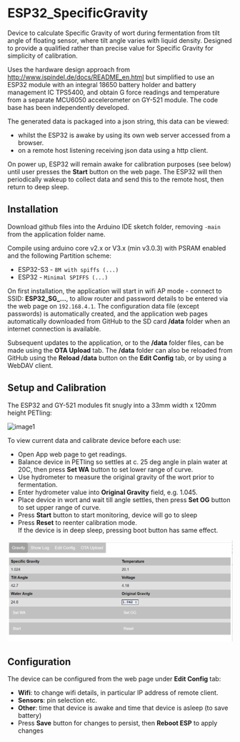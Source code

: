 # ESP32_SpecificGravity

Device to calculate Specific Gravity of wort during fermentation from tilt angle of floating sensor, where tilt angle varies with liquid density. 
Designed to provide a qualified rather than precise value for Specific Gravity for simplicity of calibration.

Uses the hardware design approach from http://www.ispindel.de/docs/README_en.html
but simplified to use an ESP32 module with an integral 18650 battery holder and battery management IC TPS5400, and obtain G force readings and temperature from a separate MCU6050 accelerometer on GY-521 module.
The code base has been independently developed.

The generated data is packaged into a json string, this data can be viewed:
* whilst the ESP32 is awake by using its own web server accessed from a browser.
* on a remote host listening receiving json data using a http client. 

On power up, ESP32 will remain awake for calibration purposes (see below) until user presses the __Start__ button on the web page.
The ESP32 will then periodically wakeup to collect data and send this to the remote host, then return to deep sleep.

## Installation

Download github files into the Arduino IDE sketch folder, removing `-main` from the application folder name.

Compile using arduino core v2.x or V3.x (min v3.0.3) with PSRAM enabled and the following Partition scheme:
* ESP32-S3 - `8M with spiffs (...)`
* ESP32 - `Minimal SPIFFS (...)`

On first installation, the application will start in wifi AP mode - connect to SSID: **ESP32_SG_...**, to allow router and password details to be entered via the web page on `192.168.4.1`. The configuration data file (except passwords) is automatically created, and the application web pages automatically downloaded from GitHub to the SD card **/data** folder when an internet connection is available.

Subsequent updates to the application, or to the **/data** folder files, can be made using the **OTA Upload** tab. The **/data** folder can also be reloaded from GitHub using the **Reload /data** button on the **Edit Config** tab, or by using a WebDAV client.

## Setup and Calibration

The ESP32 and GY-521 modules fit snugly into a 33mm width x 120mm height PETling:

![image1](extras/device.png)


To view current data and calibrate device before each use:
* Open App web page to get readings.
* Balance device in PETling so settles at c. 25 deg angle in plain water at 20C, then press __Set WA__ button to set lower range of curve.
* Use hydrometer to measure the original gravity of the wort prior to fermentation.
* Enter hydrometer value into __Original Gravity__ field, e.g. 1.045.
* Place device in wort and wait till angle settles, then press __Set OG__ button to set upper range of curve.
* Press __Start__ button to start monitoring, device will go to sleep
* Press __Reset__ to reenter calibration mode.  
  If the device is in deep sleep, pressing boot button has same effect.

![image1](extras/webpage.png)


## Configuration

The device can be configured from the web page under __Edit Config__ tab:
* __Wifi__: to change wifi details, in particular IP address of remote client.
* __Sensors__: pin selection etc.
* __Other__: time that device is awake and time that device is asleep (to save battery)
* Press __Save__ button for changes to persist, then __Reboot ESP__ to apply changes

